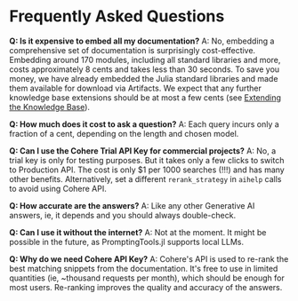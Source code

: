 # Frequently Asked Questions

**Q: Is it expensive to embed all my documentation?**
A: No, embedding a comprehensive set of documentation is surprisingly cost-effective. Embedding around 170 modules, including all standard libraries and more, costs approximately 8 cents and takes less than 30 seconds. 
To save you money, we have already embedded the Julia standard libraries and made them available for download via Artifacts. 
We expect that any further knowledge base extensions should be at most a few cents (see [Extending the Knowledge Base](#extending-the-knowledge-base)).

**Q: How much does it cost to ask a question?**
A: Each query incurs only a fraction of a cent, depending on the length and chosen model.

**Q: Can I use the Cohere Trial API Key for commercial projects?**
A: No, a trial key is only for testing purposes. But it takes only a few clicks to switch to Production API. The cost is only $1 per 1000 searches (!!!) and has many other benefits.
Alternatively, set a different `rerank_strategy` in `aihelp` calls to avoid using Cohere API.

**Q: How accurate are the answers?**
A: Like any other Generative AI answers, ie, it depends and you should always double-check.

**Q: Can I use it without the internet?**
A: Not at the moment. It might be possible in the future, as PromptingTools.jl supports local LLMs.

**Q: Why do we need Cohere API Key?**
A: Cohere's API is used to re-rank the best matching snippets from the documentation. It's free to use in limited quantities (ie, ~thousand requests per month), which should be enough for most users. Re-ranking improves the quality and accuracy of the answers.
